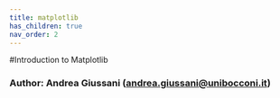 ```yaml
---
title: matplotlib
has_children: true
nav_order: 2
---
```


#Introduction to Matplotlib
### Author: Andrea Giussani (andrea.giussani@unibocconi.it)
